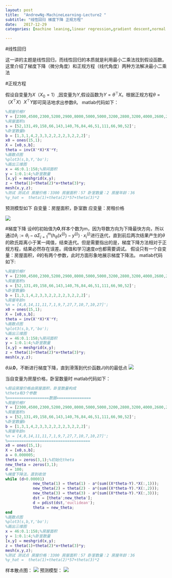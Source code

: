 ```yaml
---
layout: post
title:  "AndrewNg-MachineLearning-Lecture2 "
subtitle: "线性回归 梯度下降 正规方程"
date:   2017-12-29
categories: [machine leaning,linear regression,gradient descent,normal equation]

---
```

<script type="text/x-mathjax-config"> MathJax.Hub.Config({ tex2jax: {inlineMath: [['$','$'],['\\(','\\)']]} }); </script> <script type="text/javascript" async src="https://cdn.mathjax.org/mathjax/latest/MathJax.js?config=TeX-MML-AM_CHTML"> </script>
#线性回归

这一讲的主题是线性回归，而线性回归的本质就是利用最小二乘法找到假设函数。这里介绍了梯度下降（微分角度）和正规方程（线代角度）两种方法解决最小二乘法

#正规方程

假设自变量为$X$（$X_0=1$）,因变量为$Y$,假设函数为$Y = \theta^\top X$。根据正规方程$\theta =（X^\top X）X^\top Y$即可简洁地求出参数$\theta$。
matlab代码如下：
```matlab
%房屋价格Y
Y = [2300,4500,2300,5200,2900,8000,5000,5000,3200,2800,3200,4000,2600,2400,3600]';
%房屋面积s
s = [52,131,49,158,66,143,140,76,84,46,51,111,66,90,52]';
%卧室数量b
b = [1,3,1,4,2,3,3,2,2,2,2,3,2,2,2]';
x0 = ones(15,1);
X = [x0,s,b];
theta = inv(X'*X)*X'*Y;
%画散点图
%plot3(s,b,Y,'bo');
%画出三维图
x = 46:0.1:158;%房间面积
y = 1:0.1:4;%卧室数量
[x,y] = meshgrid(x,y);
z = theta(1)+theta(2)*x+theta(3)*y;
mesh(x,y,z);
%测试 测试点 房屋价格：3300 房屋面积：57 卧室数量：2 房屋年龄：36
%y_hat =  theta(1)+theta(2)*57+theta(3)*2
```
预测模型如下 自变量：房屋面积，卧室数 应变量：房租价格  

 ![](C:/Users/文昊/Documents/GitHub/NjuOwen.github.io/img/2017-12-29-AndrewNg-MachineLearning-lec2/正规方程效果图.JPG)


#梯度下降
设$\theta$的初始值为$\mathbf0$,样本个数为m，因为导数方向为下降最快方向，所以
通过$\theta_i := \theta_i -\alpha\Sigma_{j=1}^m(h_\theta(x^{(j)})-y^{(j)})\cdot x_i^{(j)}$进行迭代，直到前后两次结果产生的$\theta$的欧氏距离小于某一阈值，结束迭代。但是需要指出的是，梯度下降方法相对于正规方程，结果必然存在误差。阈值和学习速度$\alpha$也都需要调试。
假设只有一个自变量：房屋面积，$\theta$的有两个参数，此时方面形象地展示梯度下降法。
matlab代码如下:
```matlab
%房屋价格Y
Y = [2300,4500,2300,5200,2900,8000,5000,5000,3200,2800,3200,4000,2600,2400,3600]';
%房屋面积s
s = [52,131,49,158,66,143,140,76,84,46,51,111,66,90,52]';
%卧室数量b
b = [1,3,1,4,2,3,3,2,2,2,2,3,2,2,2]';
%房屋年龄n
%n = [4,8,14,11,11,7,1,9,7,27,7,10,7,10,27]';
x0 = ones(15,1);
X = [x0,s,b];
theta = inv(X'*X)*X'*Y;
%画散点图
%plot3(s,b,Y,'bo');
%画出三维图
x = 46:0.1:158;%房间面积
y = 1:0.1:4;%卧室数量
[x,y] = meshgrid(x,y);
z = theta(1)+theta(2)*x+theta(3)*y;
mesh(x,y,z);
```
$\theta$从$\mathbf0$，不断进行梯度下降，直到滑落到代价函数$J(\theta)$的最低点
![](C:/Users/文昊/Documents/GitHub/NjuOwen.github.io/img/2017-12-29-AndrewNg-MachineLearning-lec2/单自变量梯度下降.JPG)

当自变量为房屋价格，卧室数量时
matlab代码如下：
```matlab
%假设房屋价格由房屋面积，卧室数量构成
%theta有3个参数
%==================数据===============
%房屋价格Y
Y = [2300,4500,2300,5200,2900,8000,5000,5000,3200,2800,3200,4000,2600,2400,3600]';
%房屋面积s
s = [52,131,49,158,66,143,140,76,84,46,51,111,66,90,52]';
%卧室数量b
b = [1,3,1,4,2,3,3,2,2,2,2,3,2,2,2]';
%房屋年龄n
%n = [4,8,14,11,11,7,1,9,7,27,7,10,7,10,27]';
%====================================
x0 = ones(15,1);
X = [x0,s,b];
a = 0.000005;
theta = zeros(3,1);%初始化theta
new_theta = zeros(3,1);
d = 100;
%梯度下降法，直到收敛
while (d>0.00001)
            new_theta(1) = theta(1) - a*(sum((X*theta-Y).*X(:,1)));
            new_theta(2) = theta(2) - a*(sum((X*theta-Y).*X(:,2)));
            new_theta(3) = theta(3) - a*(sum((X*theta-Y).*X(:,3)));
            dst = [theta';new_theta'];
            d = pdist(dst,'euclidean');
            theta = new_theta;
end
%画散点图
%plot3(s,b,Y,'bo');
%画出三维图
x = 46:0.1:158;%房屋面积
y = 1:0.1:4;%卧室数量
[x,y] = meshgrid(x,y);
z = theta(1)+theta(2)*x+theta(3)*y;
mesh(x,y,z);
%测试 测试点 房屋价格：3300 房屋面积：57 卧室数量：2 房屋年龄：36
%y_hat =  theta(1)+theta(2)*57+theta(3)*2
```
样本散点图：
![](C:/Users/文昊/Documents/GitHub/NjuOwen.github.io/img/2017-12-29-AndrewNg-MachineLearning-lec2/多变量梯度下降_散点图.JPG)
预测模型：
![](C:/Users/文昊/Documents/GitHub/NjuOwen.github.io/img/2017-12-29-AndrewNg-MachineLearning-lec2/多自变量梯度下降.JPG)
